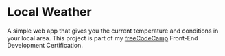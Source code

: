 # Local Weather
A simple web app that gives you the current temperature and conditions in your local area.
This project is part of my [freeCodeCamp](https://www.freecodecamp.org/challenges/show-the-local-weather) Front-End Development Certification.
